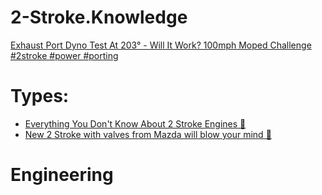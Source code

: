 # 2-Stroke.Knowledge
[Exhaust Port Dyno Test At 203° - Will It Work? 100mph Moped Challenge #2stroke #power #porting](https://youtu.be/_4X0QWb8Wcs)

# Types:
- [Everything You Don't Know About 2 Stroke Engines 🤯](https://youtu.be/7wQ6AHLZmC8)
- [New 2 Stroke with valves from Mazda will blow your mind 🤯](https://youtu.be/rQ-fTsqoU3Y)

# Engineering
